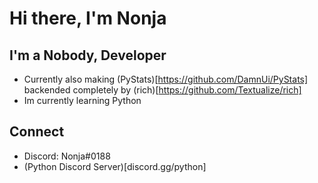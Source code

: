 # Hi there, I'm Nonja  

## I'm a Nobody, Developer

- Currently also making (PyStats)[https://github.com/DamnUi/PyStats] backended completely by (rich)[https://github.com/Textualize/rich]
- Im currently learning Python

## Connect
- Discord: Nonja#0188 
- (Python Discord Server)[discord.gg/python]
